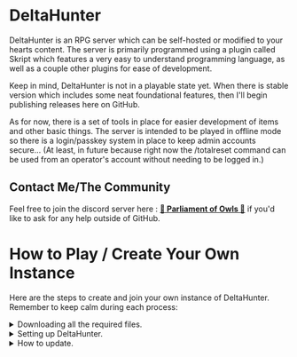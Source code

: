 # DeltaHunter
DeltaHunter is an RPG server which can be self-hosted or modified to your hearts content. The server is primarily programmed using a plugin called Skript which features a very easy to understand programming language, as well as a couple other plugins for ease of development. 

Keep in mind, DeltaHunter is not in a playable state yet. When there is stable version which includes some neat foundational features, then I'll  begin publishing releases here on GitHub.

As for now, there is a set of tools in place for easier development of items and other basic things. The server is intended to be played in offline mode so there is a login/passkey system in place to keep admin accounts secure... (At least, in future because right now the /totalreset command can be used from an operator's account without needing to be logged in.)

## Contact Me/The Community
Feel free to join the discord server  here : [__💙 Parliament of Owls 💙__](https://discord.gg/fQUzhGpf3a) if you'd like to ask for any help outside of GitHub.

# How to Play / Create Your Own Instance
Here are the steps to create and join your own instance of DeltaHunter. Remember to keep calm during each process:

<details>

<summary>Downloading all the required files.</summary>

1. A version of [PaperMC for 1.20.4](https://papermc.io/downloads/paper). Set the file name to __`Paper.jar`__!
2. The world file can be downloaded from [Mega](__https://mega.nz/file/wjcWUBZQ#HOGV5RQ72fgFK7v4rxCvpaYn8HkmYBr1n93piov-Pco__).
3. The config and Skripts from here on GitHub by selecting `Code` then `Download ZIP`
4. The following plugins used during development:
    - OPTIONAL - [Freedom Chat](https://modrinth.com/plugin/freedomchat) (`1.5.2`)
    - OPTIONAL - [Via Version](https://github.com/ViaVersion/ViaVersion/releases) (`4.9.3`)
    - OPTIONAL - [Fast Async World Edit](https://ci.athion.net/job/FastAsyncWorldEdit/) (`2.9.2-SNAPSHOT-708`)
    - [World Guard](https://dev.bukkit.org/projects/worldguard) (`7.0.9`)
    - [Skript](https://github.com/SkriptLang/Skript/releases) (`2.8.4`)
    - [SkBee](https://github.com/ShaneBeee/SkBee/releases) (`3.4.3`)
    - [DiSky](https://modrinth.com/plugin/disky/version/3utXU8e8) (`4.12.2-beta1`)
    - [Skript Particle](https://github.com/sovdeeth/skript-particle/releases) (`1.2.0`)
    - [Diskuise](https://github.com/UnderscoreTud/diskuise/releases) (`0.3.4`)
    - [ProtocolLib](https://www.spigotmc.org/resources/protocollib.1997/) (`5.2.0-SNAPSHOT-679`)
    - [Libs Disguises](https://github.com/libraryaddict/LibsDisguises/releases) (`10.0.42-Free`)
    - [Citizens](https://ci.citizensnpcs.co/job/Citizens2/) (`2.0.33-SNAPSHOT (build 3374)`)
    - [Mythic Mobs](https://mythiccraft.io/index.php?resources/mythicmobs.1/) (`5.6.1`)
    - [Mythic Skript Addon](https://github.com/BerndiVader/MythicSkriptAddon/releases) (`0.99.6`)
    - OPTIONAL - [Image on map](https://dev.bukkit.org/projects/imageonmap) (`4.2.2`)
    - OPTIONAL - [Skins Restorer](https://www.spigotmc.org/resources/skinsrestorer.2124/) (`15.0.7`)

</details>



<details>

<summary>Setting up DeltaHunter.</summary>

1. Create a new folder to contain the all the server files.
2. Extract the `.ZIP` within the new folder.
3. Paste the `Paper.jar` file in the folder.
4. To start the server, you may double click or in a Terminal use a command such as `java -jar ~/path/to/Paper.Jar`.

</details>



<details>

<summary>How to update.</summary>

- The world:
    - Download the latest world file.
    - Unzip the world file and replace the old world folder with the new world folder.

- The Skripts and config
    - Download the config and Skripts from here on GitHub by selecting `Code` then `Download ZIP`.
    - Unzip the file then drag and drop all the files into the server folder.
    - Your file manager will ask you what you'd like to do with the files. Just click on any option which says Replace.

</details>
